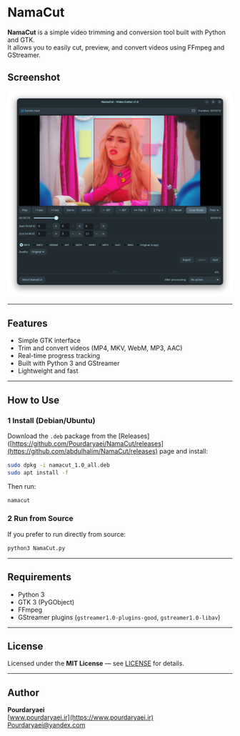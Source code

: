 #  NamaCut

**NamaCut** is a simple video trimming and conversion tool built with Python and GTK.  
It allows you to easily cut, preview, and convert videos using FFmpeg and GStreamer.

##  Screenshot

![NamaCut Screenshot](https://raw.githubusercontent.com/abdulhalim/NamaCut/refs/heads/main/screenshot.png)

---

##  Features
- Simple GTK interface   
- Trim and convert videos (MP4, MKV, WebM, MP3, AAC)  
- Real-time progress tracking  
- Built with Python 3 and GStreamer  
- Lightweight and fast 

---

##  How to Use

### 1 Install (Debian/Ubuntu)
Download the `.deb` package from the [Releases]([https://github.com/Pourdaryaei/NamaCut/releases](https://github.com/abdulhalim/NamaCut/releases) page and install:

```bash
sudo dpkg -i namacut_1.0_all.deb
sudo apt install -f
```

Then run:
```bash
namacut
```

### 2 Run from Source
If you prefer to run directly from source:
```bash
python3 NamaCut.py
```

---

##  Requirements
- Python 3  
- GTK 3 (PyGObject)  
- FFmpeg  
- GStreamer plugins (`gstreamer1.0-plugins-good`, `gstreamer1.0-libav`)

---

##  License
Licensed under the **MIT License** — see [LICENSE](LICENSE) for details.

---

##  Author
**Pourdaryaei**  
 [www.pourdaryaei.ir](https://www.pourdaryaei.ir)  
 Pourdaryaei@yandex.com
